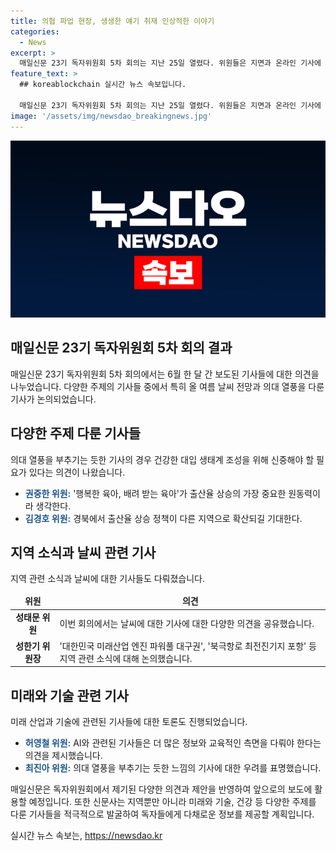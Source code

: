 ```yaml
---
title: 의협 파업 현장, 생생한 얘기 취재 인상적한 이야기
categories:
  - News
excerpt: >
  매일신문 23기 독자위원회 5차 회의는 지난 25일 열렸다. 위원들은 지면과 온라인 기사에 대해 의견을 나누며, 올 여름 날씨 전망에 대한 기사와 의대 열풍을 부추기는 기사에 대해 토론했다. 특히 출산율 높인 일본 산골 마을의 비결, 의사협회 파업 관련, 출산지원금 등의 기사에 호평을 보내며, 기사의 시기적절한 보도를 강조했다. 또한 지역 소식과 날씨에 대한 특성과 원인을 다룬 기사도 주목을 받았고, 향후 보도에는 독자들의 다양한 의견과 이를 정책으로 이어 나갈 수 있는 기사를 바란다.
feature_text: >
  ## koreablockchain 실시간 뉴스 속보입니다.

  매일신문 23기 독자위원회 5차 회의는 지난 25일 열렸다. 위원들은 지면과 온라인 기사에 대해 의견을 나누며, 올 여름 날씨 전망에 대한 기사와 의대 열풍을 부추기는 기사에 대해 토론했다. 특히 출산율 높인 일본 산골 마을의 비결, 의사협회 파업 관련, 출산지원금 등의 기사에 호평을 보내며, 기사의 시기적절한 보도를 강조했다. 또한 지역 소식과 날씨에 대한 특성과 원인을 다룬 기사도 주목을 받았고, 향후 보도에는 독자들의 다양한 의견과 이를 정책으로 이어 나갈 수 있는 기사를 바란다.
image: '/assets/img/newsdao_breakingnews.jpg'
---
```


<p><img src="/assets/img/newsdao_breakingnews.jpg" alt="koreablockchain 속보" /></p>

<h2 data-ke-size="size26">매일신문 23기 독자위원회 5차 회의 결과</h2>

<p data-ke-size="size16">매일신문 23기 독자위원회 5차 회의에서는 6월 한 달 간 보도된 기사들에 대한 의견을 나누었습니다. 다양한 주제의 기사들 중에서 특히 올 여름 날씨 전망과 의대 열풍을 다룬 기사가 논의되었습니다.</p>

<h2 data-ke-size="size24">다양한 주제 다룬 기사들</h2>

<p>의대 열풍을 부추기는 듯한 기사의 경우 건강한 대입 생태계 조성을 위해 신중해야 할 필요가 있다는 의견이 나왔습니다.</p>

<ul>
<li><b><span style="color: #1a5490;">권중한 위원:</span></b> '행복한 육아, 배려 받는 육아'가 출산율 상승의 가장 중요한 원동력이라 생각한다.</li>
<li><b><span style="color: #1a5490;">김경호 위원:</span></b> 경북에서 출산율 상승 정책이 다른 지역으로 확산되길 기대한다.</li>
</ul>

<h2 data-ke-size="size24">지역 소식과 날씨 관련 기사</h2>

<p>지역 관련 소식과 날씨에 대한 기사들도 다뤄졌습니다.</p>

<table>
<thead>
<tr>
<td style="text-align: center; height: 17px;"><b>위원</b></td>
<td style="text-align: center; height: 17px;"><b>의견</b></td>
</tr>
</thead>
<tbody>
<tr>
<td style="text-align: center; height: 17px;"><b>성태문 위원</b></td>
<td>이번 회의에서는 날씨에 대한 기사에 대한 다양한 의견을 공유했습니다.</td>
</tr>
<tr>
<td style="text-align: center; height: 17px;"><b>성한기 위원장</b></td>
<td>'대한민국 미래산업 엔진 파워풀 대구권', '북극항로 최전진기지 포항' 등 지역 관련 소식에 대해 논의했습니다.</td>
</tr>
</tbody>
</table>

<h2 data-ke-size="size24">미래와 기술 관련 기사</h2>

<p>미래 산업과 기술에 관련된 기사들에 대한 토론도 진행되었습니다.</p>

<ul>
<li><b><span style="color: #1a5490;">허영철 위원:</span></b> AI와 관련된 기사들은 더 많은 정보와 교육적인 측면을 다뤄야 한다는 의견을 제시했습니다.</li>
<li><b><span style="color: #1a5490;">최진아 위원:</span></b> 의대 열풍을 부추기는 듯한 느낌의 기사에 대한 우려를 표명했습니다.</li>
</ul>

<p data-ke-size="size16">매일신문은 독자위원회에서 제기된 다양한 의견과 제안을 반영하여 앞으로의 보도에 활용할 예정입니다. 또한 신문사는 지역뿐만 아니라 미래와 기술, 건강 등 다양한 주제를 다룬 기사들을 적극적으로 발굴하여 독자들에게 다채로운 정보를 제공할 계획입니다.</p>
실시간 뉴스 속보는, <a href="https://newsdao.kr" rel="dofollow">https://newsdao.kr</a>


